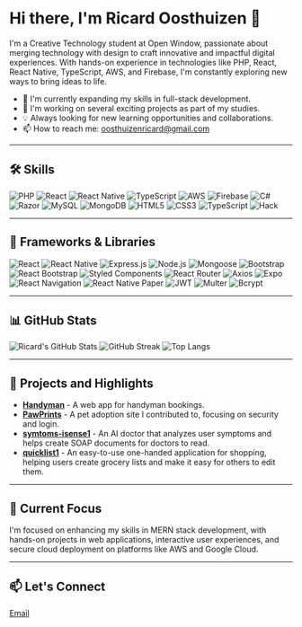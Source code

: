 # Hi there, I'm Ricard Oosthuizen 👋

I'm a Creative Technology student at Open Window, passionate about merging technology with design to craft innovative and impactful digital experiences. With hands-on experience in technologies like PHP, React, React Native, TypeScript, AWS, and Firebase, I'm constantly exploring new ways to bring ideas to life.

- 🌱 I'm currently expanding my skills in full-stack development.
- 🔭 I'm working on several exciting projects as part of my studies.
- 💡 Always looking for new learning opportunities and collaborations.
- 📫 How to reach me: [oosthuizenricard@gmail.com](mailto:oosthuizenricard@gmail.com)

---

## 🛠 Skills
<p align="left">
  <img src="https://img.shields.io/badge/PHP-777BB4?style=for-the-badge&logo=php&logoColor=white" alt="PHP" />
  <img src="https://img.shields.io/badge/React-61DAFB?style=for-the-badge&logo=react&logoColor=black" alt="React" />
  <img src="https://img.shields.io/badge/React_Native-61DAFB?style=for-the-badge&logo=react&logoColor=black" alt="React Native" />
  <img src="https://img.shields.io/badge/TypeScript-3178C6?style=for-the-badge&logo=typescript&logoColor=white" alt="TypeScript" />
  <img src="https://img.shields.io/badge/AWS-232F3E?style=for-the-badge&logo=amazon-aws&logoColor=white" alt="AWS" />
  <img src="https://img.shields.io/badge/Firebase-FFCA28?style=for-the-badge&logo=firebase&logoColor=black" alt="Firebase" />
  <img src="https://img.shields.io/badge/C%23-239120?style=for-the-badge&logo=c-sharp&logoColor=white" alt="C#" />
  <img src="https://img.shields.io/badge/Razor-512BD4?style=for-the-badge&logo=dotnet&logoColor=white" alt="Razor" />
  <img src="https://img.shields.io/badge/MySQL-4479A1?style=for-the-badge&logo=mysql&logoColor=white" alt="MySQL" />
  <img src="https://img.shields.io/badge/MongoDB-47A248?style=for-the-badge&logo=mongodb&logoColor=white" alt="MongoDB" />
  <img src="https://img.shields.io/badge/HTML5-E34F26?style=for-the-badge&logo=html5&logoColor=white" alt="HTML5" />
  <img src="https://img.shields.io/badge/CSS3-1572B6?style=for-the-badge&logo=css3&logoColor=white" alt="CSS3" />
  <img src="https://img.shields.io/badge/TypeScript-3178C6?style=for-the-badge&logo=typescript&logoColor=white" alt="TypeScript" />
  <img src="https://img.shields.io/badge/Hack-000000?style=for-the-badge&logo=hacklang&logoColor=white" alt="Hack" />
</p>


---

## 🔧 Frameworks & Libraries
<p align="left">
  <img src="https://img.shields.io/badge/React-61DAFB?style=for-the-badge&logo=react&logoColor=black" alt="React" />
  <img src="https://img.shields.io/badge/React_Native-61DAFB?style=for-the-badge&logo=react&logoColor=black" alt="React Native" />
  <img src="https://img.shields.io/badge/Express.js-000000?style=for-the-badge&logo=express&logoColor=white" alt="Express.js" />
  <img src="https://img.shields.io/badge/Node.js-339933?style=for-the-badge&logo=nodedotjs&logoColor=white" alt="Node.js" />
  <img src="https://img.shields.io/badge/Mongoose-880000?style=for-the-badge&logo=mongoose&logoColor=white" alt="Mongoose" />
  <img src="https://img.shields.io/badge/Bootstrap-7952B3?style=for-the-badge&logo=bootstrap&logoColor=white" alt="Bootstrap" />
  <img src="https://img.shields.io/badge/React_Bootstrap-7952B3?style=for-the-badge&logo=bootstrap&logoColor=white" alt="React Bootstrap" />
  <img src="https://img.shields.io/badge/Styled_Components-DB7093?style=for-the-badge&logo=styled-components&logoColor=white" alt="Styled Components" />
  <img src="https://img.shields.io/badge/React_Router-CA4245?style=for-the-badge&logo=react-router&logoColor=white" alt="React Router" />
  <img src="https://img.shields.io/badge/Axios-5A29E4?style=for-the-badge&logo=axios&logoColor=white" alt="Axios" />
  <img src="https://img.shields.io/badge/Expo-000020?style=for-the-badge&logo=expo&logoColor=white" alt="Expo" />
  <img src="https://img.shields.io/badge/React_Navigation-6200EE?style=for-the-badge&logo=react&logoColor=white" alt="React Navigation" />
  <img src="https://img.shields.io/badge/React_Native_Paper-6200EE?style=for-the-badge&logo=react&logoColor=white" alt="React Native Paper" />
  <img src="https://img.shields.io/badge/JWT-000000?style=for-the-badge&logo=jsonwebtokens&logoColor=white" alt="JWT" />
  <img src="https://img.shields.io/badge/Multer-FF6F00?style=for-the-badge&logo=node.js&logoColor=white" alt="Multer" />
  <img src="https://img.shields.io/badge/Bcrypt-003A70?style=for-the-badge&logo=letsencrypt&logoColor=white" alt="Bcrypt" />
</p>

---

## 📊 GitHub Stats
![Ricard's GitHub Stats](https://github-readme-stats.vercel.app/api?username=2Ricky3&show_icons=true&theme=radical)
![GitHub Streak](https://github-readme-streak-stats.herokuapp.com/?user=2Ricky3&theme=highcontrast)
![Top Langs](https://github-readme-stats.vercel.app/api/top-langs/?username=2Ricky3&layout=compact&theme=radical)

---

## 🚀 Projects and Highlights 

- **[Handyman](https://github.com/2Ricky3/handyman1.git)** - A web app for handyman bookings.
- **[PawPrints](https://github.com/RP231013/PawPrints_DV2_T2_GroupProject.git)** - A pet adoption site I contributed to, focusing on security and login.
- **[symtoms-isense1](https://github.com/2Ricky3/symtoms-isense1.git)** - An AI doctor that analyzes user symptoms and helps create SOAP documents for doctors to read.
- **[quicklist1](https://github.com/2Ricky3/quicklist1.git)** - An easy-to-use one-handed application for shopping, helping users create grocery lists and make it easy for others to edit them.

---

## 🎯 Current Focus
I'm focused on enhancing my skills in MERN stack development, with hands-on projects in web applications, interactive user experiences, and secure cloud deployment on platforms like AWS and Google Cloud.

---

## 📫 Let's Connect
[Email](mailto:oosthuizenricard@gmail.com)